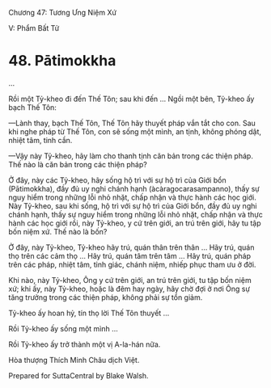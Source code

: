  

Chương 47: Tương Ưng Niệm Xứ

V: Phẩm Bất Tử

# 48\. Pātimokkha

…

Rồi một Tỷ-kheo đi đến Thế Tôn; sau khi đến … Ngồi một bên, Tỷ-kheo ấy bạch Thế Tôn:

—Lành thay, bạch Thế Tôn, Thế Tôn hãy thuyết pháp vắn tắt cho con. Sau khi nghe pháp từ Thế Tôn, con sẽ sống một mình, an tịnh, không phóng dật, nhiệt tâm, tinh cần.

—Vậy này Tỷ-kheo, hãy làm cho thanh tịnh căn bản trong các thiện pháp. Thế nào là căn bản trong các thiện pháp?

Ở đây, này các Tỷ-kheo, hãy sống hộ trì với sự hộ trì của Giới bổn (Pātimokkha), đầy đủ uy nghi chánh hạnh (àcàragocarasampanno), thấy sự nguy hiểm trong những lỗi nhỏ nhặt, chấp nhận và thực hành các học giới. Này Tỷ-kheo, sau khi sống, hộ trì với sự hộ trì của Giới bổn, đầy đủ uy nghi chánh hạnh, thấy sự nguy hiểm trong những lỗi nhỏ nhặt, chấp nhận và thực hành các học giới rồi, này Tỷ-kheo, y cứ trên giới, an trú trên giới, hãy tu tập bốn niệm xứ. Thế nào là bốn?

Ở đây, này Tỷ-kheo, Tỷ-kheo hãy trú, quán thân trên thân … Hãy trú, quán thọ trên các cảm thọ … Hãy trú, quán tâm trên tâm … Hãy trú, quán pháp trên các pháp, nhiệt tâm, tỉnh giác, chánh niệm, nhiếp phục tham ưu ở đời.

Khi nào, này Tỷ-kheo, Ông y cứ trên giới, an trú trên giới, tu tập bốn niệm xứ; khi ấy, này Tỷ-kheo, hoặc là đêm hay ngày, hãy chờ đợi ở nơi Ông sự tăng trưởng trong các thiện pháp, không phải sự tổn giảm.

Tỷ-kheo ấy hoan hỷ, tín thọ lời Thế Tôn thuyết …

Rồi Tỷ-kheo ấy sống một mình …

Rồi Tỷ-kheo ấy trở thành một vị A-la-hán nữa.

Hòa thượng Thích Minh Châu dịch Việt.

Prepared for SuttaCentral by Blake Walsh.
